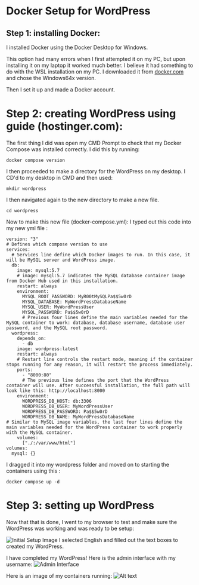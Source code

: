 # Docker Setup for WordPress

## Step 1: installing Docker:

I installed Docker using the Docker Desktop for Windows.

This option had many errors when I first attempted it on my PC, but upon installing it on my laptop it worked much better. I believe it had something to do with the WSL installation on my PC.
I downloaded it from [docker.com](https://www.docker.com/products/docker-desktop/) and chose the Windows64x version. 

Then I set it up and made a Docker account.

# Step 2: creating WordPress using guide (hostinger.com):
The first thing I did was open my CMD Prompt to check that my Docker Compose was installed correctly.
I did this by running:

```
docker compose version
```

I then proceeded to make a directory for the WordPress on my desktop. I CD'd to my desktop in CMD and then used:

```
mkdir wordpress
```
I then navigated again to the new directory to make a new file.

```
cd wordpress
```

Now to make this new file (docker-compose.yml):
I typed out this code into my new yml file : 

```
version: "3" 
# Defines which compose version to use
services:
  # Services line define which Docker images to run. In this case, it will be MySQL server and WordPress image.
  db:
    image: mysql:5.7
    # image: mysql:5.7 indicates the MySQL database container image from Docker Hub used in this installation.
    restart: always
    environment:
      MYSQL_ROOT_PASSWORD: MyR00tMySQLPa$$5w0rD
      MYSQL_DATABASE: MyWordPressDatabaseName
      MYSQL_USER: MyWordPressUser
      MYSQL_PASSWORD: Pa$$5w0rD
      # Previous four lines define the main variables needed for the MySQL container to work: database, database username, database user password, and the MySQL root password.
  wordpress:
    depends_on:
      - db
    image: wordpress:latest
    restart: always
    # Restart line controls the restart mode, meaning if the container stops running for any reason, it will restart the process immediately.
    ports:
      - "8000:80"
      # The previous line defines the port that the WordPress container will use. After successful installation, the full path will look like this: http://localhost:8000
    environment:
      WORDPRESS_DB_HOST: db:3306
      WORDPRESS_DB_USER: MyWordPressUser
      WORDPRESS_DB_PASSWORD: Pa$$5w0rD
      WORDPRESS_DB_NAME: MyWordPressDatabaseName
# Similar to MySQL image variables, the last four lines define the main variables needed for the WordPress container to work properly with the MySQL container.
    volumes:
      ["./:/var/www/html"]
volumes:
  mysql: {}
```

I dragged it into my wordpress folder and moved on to starting the containers using this : 

```
docker compose up -d
```
# Step 3: setting up WordPress
Now that that is done, I went to my browser to test and make sure the WordPress was working and was ready to be setup:

![Initial Setup Image](image.png)
I selected English and filled out the text boxes to created my WordPress.

I have completed my WordPress! Here is the admin interface with my username:
![Admin Interface](image-1.png)


Here is an image of my containers running: 
![Alt text](image-2.png)



